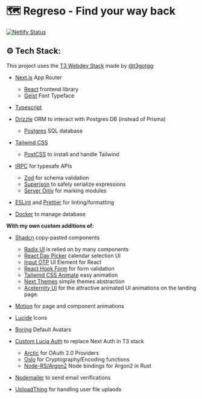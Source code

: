 # 🗺️ Regreso - Find your way back

[![Netlify Status](https://api.netlify.com/api/v1/badges/9186e8eb-17c0-4d34-bdd9-e2add4200741/deploy-status)](https://app.netlify.com/sites/regreso/deploys)

## ⚙️ Tech Stack:

This project uses the [T3 Webdev Stack](https://create.t3.gg/) made by [@t3gotgg](https://github.com/t3dotgg):

- [Next.js](https://nextjs.org/) App Router
  - [React](https://react.dev/) frontend library
  - [Geist](https://vercel.com/font) Font Typeface
- [Typescript](https://www.typescriptlang.org/)
- [Drizzle](https://orm.drizzle.team/) ORM to interact with Postgres DB (instead of Prisma)
  - [Postgres](https://www.postgresql.org/) SQL database
- [Tailwind CSS](https://tailwindcss.com/)
  - [PostCSS](https://postcss.org/) to install and handle Tailwind
- [tRPC](https://trpc.io/) for typesafe APIs
  - [Zod](https://zod.dev/) for schema validation
  - [Superjson](https://www.npmjs.com/package/superjson) to safely serialize expressions
  - [Server Only](https://www.npmjs.com/package/server-only/) for marking modules
- [ESLint](https://eslint.org/) and [Prettier](https://prettier.io) for linting/formatting

- [Docker](https://docker.com/) to manage database

**With my own custom additions of:**

- [Shadcn](https://ui.shadcn.com/) copy-pasted components
  - [Radix UI](https://https://www.radix-ui.com/) is relied on by many components
  - [React Day Picker](https://www.npmjs.com/package/react-day-picker) calendar selection UI
  - [Input OTP](https://www.npmjs.com/package/input-otp) UI Element for React
  - [React Hook Form](https://react-hook-form.com/) for form validation
  - [Tailwind CSS Animate](https://www.npmjs.com/package/tailwindcss-animate/) easy animation
  - [Next Themes](https://www.npmjs.com/package/next-themes/) simple themes abstraction
  - [Aceternity UI](https://ui.aceternity.com/) for the attractive animated UI animations on the landing page.
- [Motion](https://motion.dev/) for page and component animations
- [Lucide](https://lucide.dev/) Icons
- [Boring](https://boringavatars.com/) Default Avatars

- [Custom Lucia Auth](https://lucia-auth.com/) to replace Next Auth in T3 stack
  - [Arctic](https://arcticjs.dev/) for OAuth 2.0 Providers
  - [Oslo](https://oslojs.dev/) for Cryptography/Encoding functions
  - [Node-RS/Argon2](https://node-rs.dev/) Node bindings for Argon2 in Rust
- [Nodemailer](https://nodemailer.com/) to send email verifications
- [UploadThing](https://uploadthing.com/) for handling user file uplaods
